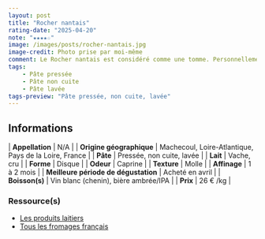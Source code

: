 ```yaml
---
layout: post
title: "Rocher nantais"
rating-date: "2025-04-20"
note: "★★★★☆"
image: /images/posts/rocher-nantais.jpg
image-credit: Photo prise par moi-même
comment: Le Rocher nantais est considéré comme une tomme. Personnellement je le trouve plus mou et crémeux. Il possède une belle croûte orangée qui au goût est légèrement granuleuse et amène de la mache tout en restant agréable. Son cœur est moelleux, un goût lactique puissant s'en dégage. Son apparence n'est pas sans rappeler le <a href="https://fromages.timotheejulien.fr/petit-fiance-des-pyrenees.html">Petit fiancé des Pyrénées</a>. Il aura cependant moins de puissance en bouche que son cousin le <a href="https://fromages.timotheejulien.fr/cure-nantais.html">Curé nantais</a>.
tags:
    - Pâte pressée
    - Pâte non cuite
    - Pâte lavée
tags-preview: "Pâte pressée, non cuite, lavée"
---
```


## Informations

| **Appellation** | N/A |
| **Origine géographique** | Machecoul, Loire-Atlantique, Pays de la Loire, France |
| **Pâte** | Pressée, non cuite, lavée |
| **Lait** | Vache, cru |
| **Forme** | Disque |
| **Odeur** | Caprine |
| **Texture** | Molle |
| **Affinage** | 1 à 2 mois |
| **Meilleure période de dégustation** | Acheté en avril |
| **Boisson(s)** | Vin blanc (chenin), bière ambrée/IPA |
| **Prix** | 26 € /kg |

### Ressource(s)
* [Les produits laitiers](https://www.produits-laitiers.com/rocher-nantais)
* [Tous les fromages français](https://www.touslesfromages.fr/rocher-nantais-io3569.html)